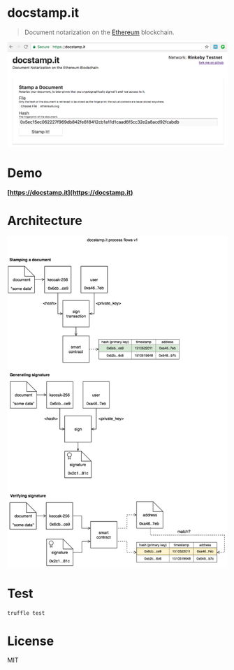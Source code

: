 # docstamp.it

> Document notarization on the [Ethereum](https://ethereum.org/) blockchain.

<a href="https://docstamp.it"><img src="./public/assets/screenshot.png" width="700" /></a>

# Demo

**[https://docstamp.it](https://docstamp.it)**

# Architecture

<img src="./public/assets/diagrams/docstampitv1.png" width="600" />

# Test

```bash
truffle test
```

# License

MIT
